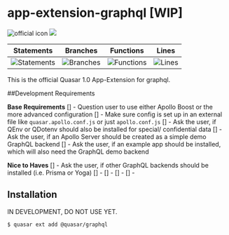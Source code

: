 # app-extension-graphql [WIP]
![official icon](https://img.shields.io/badge/Quasar%201.0-Official%20App%20Extension-blue.svg)
<a href="https://v1.quasar-framework.org" target="_blank"><img src="https://badge.fury.io/js/%40quasar%2Fquasar-app-extension-graphql.svg"></a>

| Statements | Branches | Functions | Lines |
 |-------|------------|----------|-----------|
 | ![Statements](https://img.shields.io/badge/Coverage-100%25-brightgreen.svg "Make me better!") | ![Branches](https://img.shields.io/badge/Coverage-100%25-brightgreen.svg "Make me better!") | ![Functions](https://img.shields.io/badge/Coverage-100%25-brightgreen.svg "Make me better!") | ![Lines](https://img.shields.io/badge/Coverage-100%25-brightgreen.svg "Make me better!") 

This is the official Quasar 1.0 App-Extension for graphql.

##Development Requirements

**Base Requirements**
[] - Question user to use either Apollo Boost or the more advanced configuration 
[] - Make sure config is set up in an external file like `quasar.apollo.conf.js` or just `apollo.conf.js`
[] - Ask the user, if QEnv or QDotenv should also be installed for special/ confidential data
[] - Ask the user, if an Apollo Server should be created as a simple demo GraphQL backend
[] - Ask the user, if an example app should be installed, which will also need the GraphQL demo backend

**Nice to Haves**
[] - Ask the user, if other GraphQL backends should be installed (i.e. Prisma or Yoga)
[] - 
[] - 
[] - 
[] - 

## Installation
IN DEVELOPMENT, DO NOT USE YET.

```
$ quasar ext add @quasar/graphql
```
